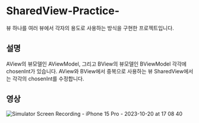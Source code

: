 # SharedView-Practice-
뷰 하나를 여러 뷰에서 각자의 용도로 사용하는 방식을 구현한 프로젝트입니다.
## 설명
AView의 뷰모델인 AViewModel, 그리고 BView의 뷰모델인 BViewModel 각각에 chosenInt가 있습니다.
AView와 BView에서 중복으로 사용하는 뷰 SharedView에서는 각각의 chosenInt를 수정합니다.
## 영상
![Simulator Screen Recording - iPhone 15 Pro - 2023-10-20 at 17 08 40](https://github.com/oliver-or-not/SharedView-Practice-/assets/107789649/07ccaea8-ea8f-449c-9bb0-68e6921480fe)
